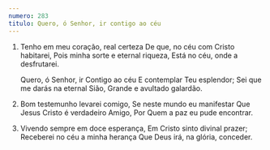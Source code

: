 ```yaml
---
numero: 283
titulo: Quero, ó Senhor, ir contigo ao céu
---
```

1. Tenho em meu coração, real certeza
   De que, no céu com Cristo habitarei,
   Pois minha sorte e eternal riqueza,
   Está no céu, onde a desfrutarei.

   Quero, ó Senhor, ir Contigo ao céu
   E contemplar Teu esplendor;
   Sei que me darás na eternal Sião,
   Grande e avultado galardão.

2. Bom testemunho levarei comigo,
   Se neste mundo eu manifestar
   Que Jesus Cristo é verdadeiro Amigo,
   Por Quem a paz eu pude encontrar.

3. Vivendo sempre em doce esperança,
   Em Cristo sinto divinal prazer;
   Receberei no céu a minha herança
   Que Deus irá, na glória, conceder.
